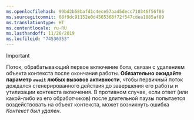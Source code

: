 ```yaml
---
ms.openlocfilehash: 99bd2b58bafd1c4ece57aad5decc710346f56f86
ms.sourcegitcommit: 08f9dc91152e0d4565368f72f547cdea1885af89
ms.translationtype: HT
ms.contentlocale: ru-RU
ms.lasthandoff: 11/26/2019
ms.locfileid: "74536353"
---
```

> [!IMPORTANT]
> Поток, обрабатывающий первое включение бота, связан с удалением объекта контекста после окончания работы. **Обязательно ожидайте параметр `await` любых вызовов активности**, чтобы первичный поток дождался сгенерированного действия до завершения его работы и утилизации контекста включения. В противном случае, если ответ (или какой-либо из его обработчиков) после длительной паузы попытается воздействовать на объект контекста, может возникнуть ошибка _Контекст был удален_.